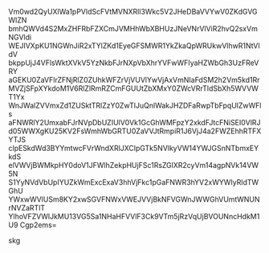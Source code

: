 Vm0wd2QyUXlWa1pPVldScFVtMVNXRll3Wkc5V2JHeDBaVVYwV0ZKdGVGWlZN
bmhQWVd4S2MxZHFRbFZXCmJVMHhWbXBHUzJNeVNrVlViR2hvQ2sxVmNGVldi
WEJIVXpKU1NGWnJiR2xTYlZKd1EyeGFSMWR1YkZkaQpWRUkwVlhwR1NtVldV
bkppUjJ4VFlsWktXVkV5YzNkbFJrNXpVbXhrYVFwWFIyaHZWbGh3UzFReVRY
aGEKU0ZaVFlrZFNjRlZ0ZUhkWFZrVjVUVlYwVjAxVmNIaFdSM2h2Vm5kd1Rr
MVZjSFpXYkdoM1V6RlZlRmRZCmFGUUtZbXMxY0ZWcVRrTldSbXh5WVVWT1Yx
WnJWalZVVmxZd1ZUSktTRlZzY0ZwTlJuQnlWakJHZDFaRwpTbFpqUlZwWFls
aFNWRlY2UmxabFJrNVpDbUZIUlV0Vk1GcGhWMFpzY2xkdFJtcFNiSEI0VlRJ
d05WWXgKU25KV2FsWmhWbGRTU0ZaVVJtRmpiR1J6VjJ4a2FWZEhhRTFXYTJS
clpESkdWd3BYYmtwcFVrWndXRlJXClpGTk5NVlkyVW14YWJGSnNTbmxEYkdS
elVWVjBWMkpHY0doV1JFWlhZekpHUjFSc1RsZGlXR2cyVm14agpNVk14VW5N
S1YyNVdVbUpIYUZkWmExcExaV3hhVjFkc1pGaFNWR3hYV2xWYWIyRldTWGhU
YWxwWVlUSm8KY2xwSGVFNWxVWEJVVjBkNFVGWnJWWGhVUmtWNUNrNVZaRTlT
YlhoVFZVWlJkMU13VG5Sa1NHaHFVVlF3Ck9VTm5jRzVqUjBVOUNncHdkM1U9
Cgp2ems=

skg
